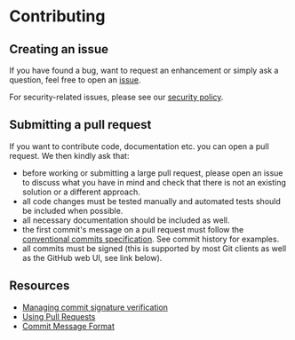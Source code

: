 # Contributing

## Creating an issue

If you have found a bug, want to request an enhancement or simply ask
a question, feel free to open an
[issue](https://github.com/leplusorg/docker-json/issues/new/choose).

For security-related issues, please see our [security policy](/SECURITY.md).

## Submitting a pull request

If you want to contribute code, documentation etc. you can open a pull
request. We then kindly ask that:

- before working or submitting a large pull request, please open an
  issue to discuss what you have in mind and check that there is not
  an existing solution or a different approach.
- all code changes must be tested manually and automated tests should
  be included when possible.
- all necessary documentation should be included as well.
- the first commit's message on a pull request must follow the
  [conventional commits specification](https://www.conventionalcommits.org).
  See commit history for examples.
- all commits must be signed (this is supported by most Git clients as
  well as the GitHub web UI, see link below).

## Resources

- [Managing commit signature verification](https://docs.github.com/en/authentication/managing-commit-signature-verification)
- [Using Pull Requests](https://docs.github.com/en/github/collaborating-with-pull-requests/proposing-changes-to-your-work-with-pull-requests/about-pull-requests)
- [Commit Message Format](https://github.com/angular/angular/blob/main/contributing-docs/commit-message-guidelines.md)

